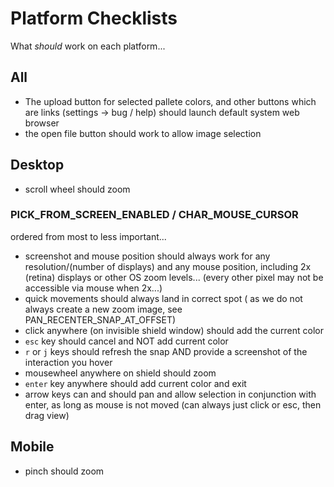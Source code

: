 # Platform Checklists

What *should* work on each platform...

## All

 * The upload button for selected pallete colors, and other buttons which are links (settings -> bug / help) should launch default system web browser
 * the open file button should work to allow image selection

## Desktop

 * scroll wheel should zoom

### PICK_FROM_SCREEN_ENABLED / CHAR_MOUSE_CURSOR

ordered from most to less important...

 * screenshot and mouse position should always work for any resolution/(number of displays) and any mouse position, including 2x (retina) displays or other OS zoom levels... (every other pixel may not be accessible via mouse when 2x...)
 * quick movements should always land in correct spot ( as we do not always create a new zoom image, see PAN_RECENTER_SNAP_AT_OFFSET)
 * click anywhere (on invisible shield window) should add the current color
 * `esc` key should cancel and NOT add current color
 * `r` or `j` keys should refresh the snap AND provide a screenshot of the interaction you hover
 * mousewheel anywhere on shield should zoom
 * `enter` key anywhere should add current color and exit
 * arrow keys can and should pan and allow selection in conjunction with enter, as long as mouse is not moved (can always just click or esc, then drag view)

## Mobile

* pinch should zoom
